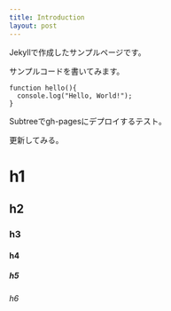 ```yaml
---
title: Introduction
layout: post
---
```


Jekyllで作成したサンプルページです。

サンプルコードを書いてみます。

```
function hello(){
  console.log("Hello, World!");
}
```

Subtreeでgh-pagesにデプロイするテスト。

更新してみる。

# h1

## h2

### h3

#### h4

##### h5

###### h6
